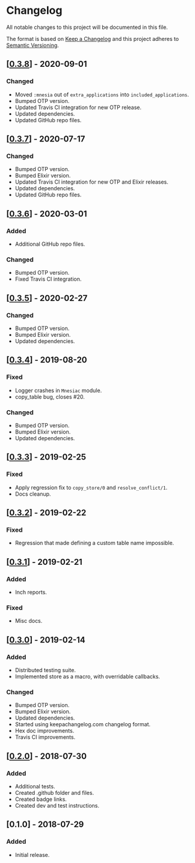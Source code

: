 # Changelog
All notable changes to this project will be documented in this file.

The format is based on [Keep a Changelog](http://keepachangelog.com/en/1.0.0/)
and this project adheres to [Semantic Versioning](http://semver.org/spec/v2.0.0.html).

## [[0.3.8]] - 2020-09-01
### Changed
- Moved `:mnesia` out of `extra_applications` into `included_applications`.
- Bumped OTP version.
- Updated Travis CI integration for new OTP release.
- Updated dependencies.
- Updated GitHub repo files.

## [[0.3.7]] - 2020-07-17
### Changed
- Bumped OTP version.
- Bumped Elixir version.
- Updated Travis CI integration for new OTP and Elixir releases.
- Updated dependencies.
- Updated GitHub repo files.

## [[0.3.6]] - 2020-03-01
### Added
- Additional GitHub repo files.

### Changed
- Bumped OTP version.
- Fixed Travis CI integration.

## [[0.3.5]] - 2020-02-27
### Changed
- Bumped OTP version.
- Bumped Elixir version.
- Updated dependencies.

## [[0.3.4]] - 2019-08-20
### Fixed
- Logger crashes in `Mnesiac` module.
- copy_table bug, closes #20.

### Changed
- Bumped OTP version.
- Bumped Elixir version.
- Updated dependencies.

## [[0.3.3]] - 2019-02-25
### Fixed
- Apply regression fix to `copy_store/0` and `resolve_conflict/1`.
- Docs cleanup.

## [[0.3.2]] - 2019-02-22
### Fixed
- Regression that made defining a custom table name impossible.

## [[0.3.1]] - 2019-02-21
### Added
- Inch reports.

### Fixed
- Misc docs.

## [[0.3.0]] - 2019-02-14
### Added
- Distributed testing suite.
- Implemented store as a macro, with overridable callbacks.

### Changed
- Bumped OTP version.
- Bumped Elixir version.
- Updated dependencies.
- Started using keepachangelog.com changelog format.
- Hex doc improvements.
- Travis CI improvements.

## [[0.2.0]] - 2018-07-30
### Added
- Additional tests.
- Created .github folder and files.
- Created badge links.
- Created dev and test instructions.

## [0.1.0] - 2018-07-29
### Added
- Initial release.

[0.3.8]: https://github.com/beardedeagle/mnesiac/compare/v0.3.7...v0.3.8
[0.3.7]: https://github.com/beardedeagle/mnesiac/compare/v0.3.6...v0.3.7
[0.3.6]: https://github.com/beardedeagle/mnesiac/compare/v0.3.5...v0.3.6
[0.3.5]: https://github.com/beardedeagle/mnesiac/compare/v0.3.4...v0.3.5
[0.3.4]: https://github.com/beardedeagle/mnesiac/compare/v0.3.3...v0.3.4
[0.3.3]: https://github.com/beardedeagle/mnesiac/compare/v0.3.2...v0.3.3
[0.3.2]: https://github.com/beardedeagle/mnesiac/compare/v0.3.1...v0.3.2
[0.3.1]: https://github.com/beardedeagle/mnesiac/compare/v0.3.0...v0.3.1
[0.3.0]: https://github.com/beardedeagle/mnesiac/compare/v0.2.0...v0.3.0
[0.2.0]: https://github.com/beardedeagle/mnesiac/compare/v0.1.0...v0.2.0
